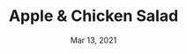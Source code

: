 ---
title: "Apple & Chicken Salad"
date: "Mar 13, 2021"
prepTime: "10 min" 
cookingTime: "0 min"
totalTime: "10 min"
topic: "Salad"
originalLink: "https://www.myplate.gov/recipes/myplate-cnpp/apple-chicken-salad"
scottRating: 2
ingredients: [
  {
    name: Red Apple,
    ndbNo: 09003,
    amount: 2,
    metric: 350g,
    unit: qty
  },
  {
    name: Celery Stalks (diced),
    metric: 100g,
    amount: 2,
    unit: qty
  },
  {
    name: Chicken Breast,
    amount: 2,
    metric: 350g,
    unit: qty
  },
  {
    name: Plain Non-Fat Greek Yogurt,
    amount: .25,
    metric: 70g,
    unit: cup,
  },
  {
    name: Black Pepper,
    amount: .125,
    metric: 4g,
    unit: tsp,
  },
  {
    name: "Lettuce Leaf (Bibb, Romaine, green, or red leaf)",
    amount: 16,
    unit: count
  }
]
directions: [
  "Cut and core the apples, chop them.",
  "Mix all the ingredients together in a bowl (except for the lettuce).",
  "Wrap in lettuce."
]

---